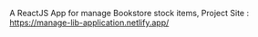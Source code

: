 A ReactJS App for manage Bookstore stock items,
Project Site : https://manage-lib-application.netlify.app/
